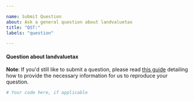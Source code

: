 ```yaml
---

name: Submit Question
about: Ask a general question about landvaluetax
title: "QST:"
labels: "question"

---
```


#### Question about landvaluetax

**Note**: If you'd still like to submit a question, please read [this guide](
https://matthewrocklin.com/blog/work/2018/02/28/minimal-bug-reports) detailing how to
provide the necessary information for us to reproduce your question.

```python
# Your code here, if applicable
```

